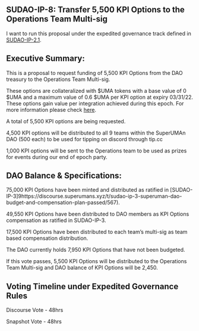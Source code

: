 ## SUDAO-IP-8: Transfer 5,500 KPI Options to the Operations Team Multi-sig

I want to run this proposal under the expedited governance track defined in [SUDAO-IP-2.1](https://discourse.superumans.xyz/t/sudao-ip-2-1-expedited-governance-formal-proposal-passed/549).

## Executive Summary:

This is a proposal to request funding of 5,500 KPI Options from the DAO treasury to the Operations Team Multi-sig.

These options are collateralized with $UMA tokens with a base value of 0 $UMA and a maximum value of 0.6 $UMA per KPI option at expiry 03/31/22. These options gain value per integration achieved during this epoch. For more information please check [here](https://projects.umaproject.org/polygon/0xe3E8F046792F7E72411D2Db737115056CB389C42).

A total of 5,500 KPI options are being requested.

4,500 KPI options will be distributed to all 9 teams within the SuperUMAn DAO (500 each) to be used for tipping on discord through tip.cc

1,000 KPI options will be sent to the Operations team to be used as prizes for events during our end of epoch party.

## DAO Balance & Specifications:

75,000 KPI Options have been minted and distributed as ratified in [SUDAO-IP-3]9https://discourse.superumans.xyz/t/sudao-ip-3-superuman-dao-budget-and-compensation-plan-passed/567).

49,550 KPI Options have been distributed to DAO members as KPI Options compensation as ratified in SUDAO-IP-3.

17,500 KPI Options have been distributed to each team’s multi-sig as team based compensation distribution.

The DAO currently holds 7,950 KPI Options that have not been budgeted.

If this vote passes, 5,500 KPI Options will be distributed to the Operations Team Multi-sig and DAO balance of KPI Options will be 2,450.

## Voting Timeline under Expedited Governance Rules

Discourse Vote - 48hrs

Snapshot Vote - 48hrs
